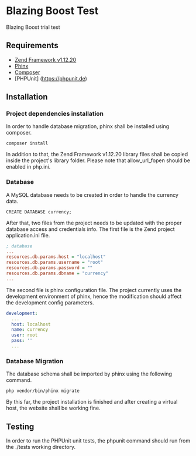 # Blazing Boost Test
Blazing Boost trial test


## Requirements
* [Zend Framework v1.12.20](https://framework.zend.com/downloads/archives)
* [Phinx](https://github.com/robmorgan/phinx)
* [Composer](https://getcomposer.org/)
* [PHPUnit] (https://phpunit.de)

## Installation

### Project dependencies installation
In order to handle database migration, phinx shall be installed using composer.

```Composer
composer install
```

In addition to that, the Zend Framework v1.12.20 library files shall be copied inside the project's library folder. Please note that allow_url_fopen should be enabled in php.ini.

### Database
A MySQL database needs to be created in order to handle the currency data.

```mysql
CREATE DATABASE currency;
```

After that, two files from the project needs to be updated with the proper database access and credentials info.
The first file is the Zend project application.ini file.

```application/configs/application.ini
; database
...
resources.db.params.host = "localhost"
resources.db.params.username = "root"
resources.db.params.password = ""
resources.db.params.dbname = "currency"
...
```

The second file is phinx configuration file. The project currently uses the development environment of phinx, hence the modification should affect the development config parameters.

```phinx.yml
development:
  ...
  host: localhost
  name: currency
  user: root
  pass: ''
  ...
```

### Database Migration
The database schema shall be imported by phinx using the following command.

```phinx
php vendor/bin/phinx migrate
```

By this far, the project installation is finished and after creating a virtual host, the website shall be working fine.

## Testing
In order to run the PHPUnit unit tests, the phpunit command should run from the ./tests working directory.